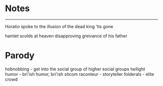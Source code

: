 # Notes
---
Horatio spoke to the illusion of the dead king
'tis gone

hamlet scolds at heaven disapproving greivance of his father


# Parody
hobnobbing - get into the social group of higher social groups
twilight humor - bri'ish humor, bri'ish sitcom
raconteur - storyteller
folderals - elite crowd
